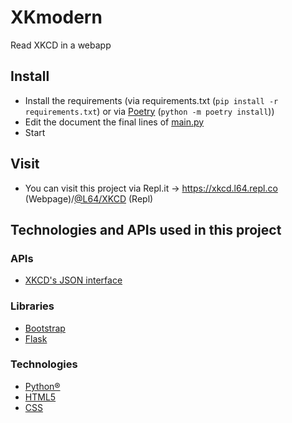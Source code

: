 # XKmodern
Read XKCD in a webapp
## Install
- Install the requirements (via requirements.txt (`pip install -r requirements.txt`) or via [Poetry](https://python-poetry.org) (`python -m poetry install`))
- Edit the document the final lines of [main.py](main.py)
- Start
## Visit
- You can visit this project via Repl.it -> https://xkcd.l64.repl.co (Webpage)/[@L64/XKCD](https://repl.it/@L64/XKCD) (Repl)
## Technologies and APIs used in this project
### APIs
- [XKCD's JSON interface](https://xkcd.com/json.html)
### Libraries
- [Bootstrap](https://getbootstrap.com)
- [Flask](https://palletsprojects.com/p/flask)
### Technologies
- [Python®](https://python.org)
- [HTML5](https://html.spec.whatwg.org)
- [CSS](https://www.w3.org/TR/CSS/)
